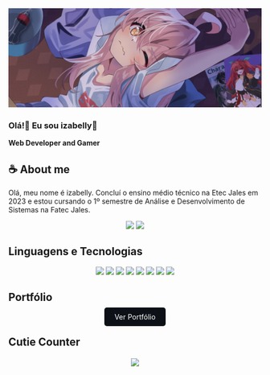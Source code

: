 <div align="center">
    <img src="./images/bg.webp" alt="Preview">
</div>

### Olá!👋 Eu sou izabelly🍊

**Web Developer and Gamer**

## **☕ About me**
Olá, meu nome é izabelly. Concluí o ensino médio técnico na Etec Jales em 2023 e estou cursando o 1º semestre de Análise e Desenvolvimento de Sistemas na Fatec Jales.

<p align="center">
    <img width="50%" src="https://github-readme-stats.vercel.app/api?username=izabellyBritto&show_icons=true&count_private=true&theme=react&hide_border=true&bg_color=0D1117"/>
    <img width="45%" src="https://github-readme-stats.vercel.app/api/top-langs/?username=izabellyBritto&show_icons=true&count_private=true&theme=react&hide_border=true&bg_color=0D1117&layout=compact"/>
</p>

## **Linguagens e Tecnologias**
<p align="center">
    <img src="https://img.icons8.com/color/48/000000/php.png"/>
    <img src="https://img.icons8.com/color/48/000000/postgreesql.png"/>
    <img src="https://img.icons8.com/color/48/000000/c-sharp-logo.png"/>
    <img src="https://img.icons8.com/color/48/000000/c-programming.png"/>
    <img src="https://img.icons8.com/color/48/000000/java-coffee-cup-logo.png"/>
    <img src="https://img.icons8.com/color/48/000000/javascript.png"/>
    <img src="https://img.icons8.com/color/48/000000/python.png"/>
    <img src="https://img.icons8.com/color/48/000000/typescript.png"/>
</p>

## **Portfólio**
<p align="center">
    <a href="LINK_PARA_O_SEU_PORTFOLIO" style="background-color: #0D1117; color: #ffffff; padding: 10px 20px; border-radius: 5px; text-decoration: none;">Ver Portfólio</a>
</p>

## **Cutie Counter**
<div align="center">
    <p align="center"> </p> 
    <a href=""><img align="center" width=400 src="https://moe-counter.glitch.me/get/@izabellyBrito?theme=rule34"></a>
</div>
